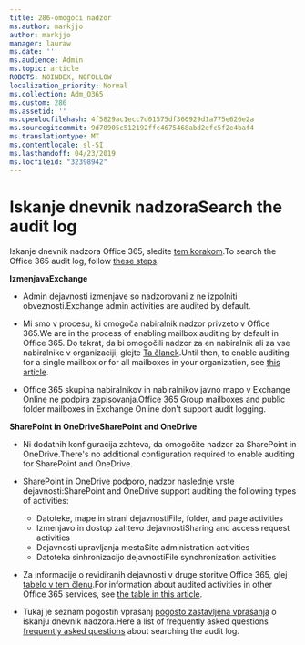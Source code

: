 ```yaml
---
title: 286-omogoči nadzor
ms.author: markjjo
author: markjjo
manager: lauraw
ms.date: ''
ms.audience: Admin
ms.topic: article
ROBOTS: NOINDEX, NOFOLLOW
localization_priority: Normal
ms.collection: Adm_O365
ms.custom: 286
ms.assetid: ''
ms.openlocfilehash: 4f5829ac1ecc7d01575df360929d1a775e626e2a
ms.sourcegitcommit: 9d78905c512192ffc4675468abd2efc5f2e4baf4
ms.translationtype: MT
ms.contentlocale: sl-SI
ms.lasthandoff: 04/23/2019
ms.locfileid: "32398942"
---
```

# <a name="search-the-audit-log"></a><span data-ttu-id="81acb-102">Iskanje dnevnik nadzora</span><span class="sxs-lookup"><span data-stu-id="81acb-102">Search the audit log</span></span>

<span data-ttu-id="81acb-103">Iskanje dnevnik nadzora Office 365, sledite [tem korakom](https://docs.microsoft.com/office365/securitycompliance/search-the-audit-log-in-security-and-compliance#search-the-audit-log).</span><span class="sxs-lookup"><span data-stu-id="81acb-103">To search the Office 365 audit log, follow [these steps](https://docs.microsoft.com/office365/securitycompliance/search-the-audit-log-in-security-and-compliance#search-the-audit-log).</span></span> 

<span data-ttu-id="81acb-104">**Izmenjava**</span><span class="sxs-lookup"><span data-stu-id="81acb-104">**Exchange**</span></span>

- <span data-ttu-id="81acb-105">Admin dejavnosti izmenjave so nadzorovani z ne izpolniti obveznosti.</span><span class="sxs-lookup"><span data-stu-id="81acb-105">Exchange admin activities are audited by default.</span></span>

- <span data-ttu-id="81acb-106">Mi smo v procesu, ki omogoča nabiralnik nadzor privzeto v Office 365.</span><span class="sxs-lookup"><span data-stu-id="81acb-106">We are in the process of enabling mailbox auditing by default in Office 365.</span></span> <span data-ttu-id="81acb-107">Do takrat, da bi omogočili nadzor za en nabiralnik ali za vse nabiralnike v organizaciji, glejte [Ta članek](https://docs.microsoft.com/office365/securitycompliance/enable-mailbox-auditing).</span><span class="sxs-lookup"><span data-stu-id="81acb-107">Until then, to enable auditing for a single mailbox or for all mailboxes in your organization, see  [this article](https://docs.microsoft.com/office365/securitycompliance/enable-mailbox-auditing).</span></span>

- <span data-ttu-id="81acb-108">Office 365 skupina nabiralnikov in nabiralnikov javno mapo v Exchange Online ne podpira zapisovanja.</span><span class="sxs-lookup"><span data-stu-id="81acb-108">Office 365 Group mailboxes and public folder mailboxes in Exchange Online don't support audit logging.</span></span>

<span data-ttu-id="81acb-109">**SharePoint in OneDrive**</span><span class="sxs-lookup"><span data-stu-id="81acb-109">**SharePoint and OneDrive**</span></span>

- <span data-ttu-id="81acb-110">Ni dodatnih konfiguracija zahteva, da omogočite nadzor za SharePoint in OneDrive.</span><span class="sxs-lookup"><span data-stu-id="81acb-110">There's no additional configuration required to enable auditing for SharePoint and OneDrive.</span></span>

- <span data-ttu-id="81acb-111">SharePoint in OneDrive podporo, nadzor naslednje vrste dejavnosti:</span><span class="sxs-lookup"><span data-stu-id="81acb-111">SharePoint and OneDrive support auditing the following types of activities:</span></span> 

    - <span data-ttu-id="81acb-112">Datoteke, mape in strani dejavnosti</span><span class="sxs-lookup"><span data-stu-id="81acb-112">File, folder, and page activities</span></span>
    - <span data-ttu-id="81acb-113">Izmenjavo in dostop zahtevo dejavnosti</span><span class="sxs-lookup"><span data-stu-id="81acb-113">Sharing and access request activities</span></span>
    - <span data-ttu-id="81acb-114">Dejavnosti upravljanja mesta</span><span class="sxs-lookup"><span data-stu-id="81acb-114">Site administration activities</span></span>
    - <span data-ttu-id="81acb-115">Datoteka sinhronizacijo dejavnosti</span><span class="sxs-lookup"><span data-stu-id="81acb-115">File synchronization activities</span></span>

- <span data-ttu-id="81acb-116">Za informacije o revidiranih dejavnosti v druge storitve Office 365, glej [tabelo v tem členu](https://docs.microsoft.com/office365/securitycompliance/search-the-audit-log-in-security-and-compliance#audited-activities).</span><span class="sxs-lookup"><span data-stu-id="81acb-116">For information about audited activities in other Office 365 services, see  [the table in this article](https://docs.microsoft.com/office365/securitycompliance/search-the-audit-log-in-security-and-compliance#audited-activities).</span></span>

- <span data-ttu-id="81acb-117">Tukaj je seznam pogostih vprašanj [pogosto zastavljena vprašanja](https://docs.microsoft.com/office365/securitycompliance/search-the-audit-log-in-security-and-compliance#frequently-asked-questions) o iskanju dnevnik nadzora.</span><span class="sxs-lookup"><span data-stu-id="81acb-117">Here a list of frequently asked questions [frequently asked questions](https://docs.microsoft.com/office365/securitycompliance/search-the-audit-log-in-security-and-compliance#frequently-asked-questions) about searching the audit log.</span></span>